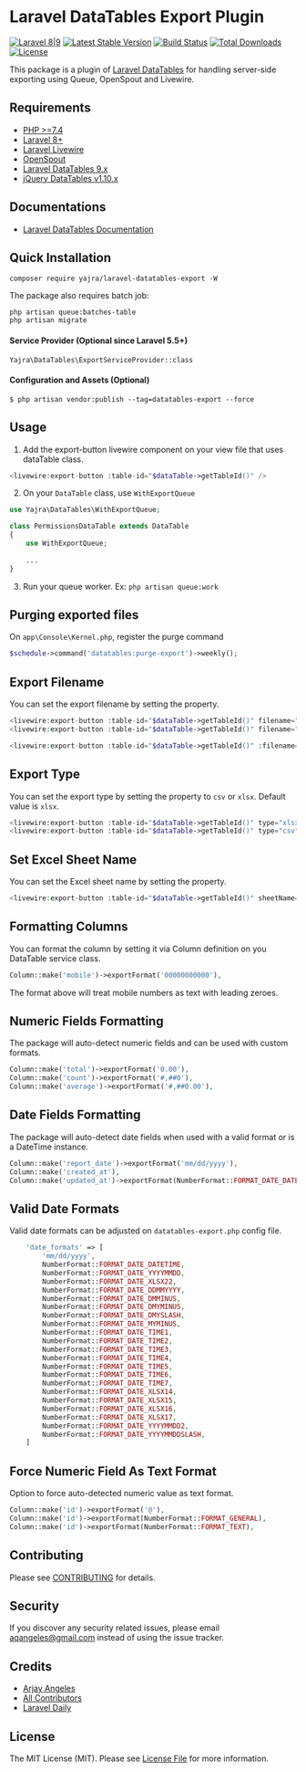# Laravel DataTables Export Plugin

[![Laravel 8|9](https://img.shields.io/badge/Laravel-8|9-orange.svg)](http://laravel.com)
[![Latest Stable Version](https://img.shields.io/packagist/v/yajra/laravel-datatables-export.svg)](https://packagist.org/packages/yajra/laravel-datatables-export)
[![Build Status](https://travis-ci.org/yajra/laravel-datatables-export.svg?branch=master)](https://travis-ci.org/yajra/laravel-datatables-export)
[![Total Downloads](https://img.shields.io/packagist/dt/yajra/laravel-datatables-export.svg)](https://packagist.org/packages/yajra/laravel-datatables-export)
[![License](https://img.shields.io/github/license/mashape/apistatus.svg)](https://packagist.org/packages/yajra/laravel-datatables-export)

This package is a plugin of [Laravel DataTables](https://github.com/yajra/laravel-datatables) for handling server-side exporting using Queue, OpenSpout and Livewire.

## Requirements

- [PHP >=7.4](http://php.net/)
- [Laravel 8+](https://github.com/laravel/framework)
- [Laravel Livewire](https://laravel-livewire.com/)
- [OpenSpout](https://github.com/openspout/openspout/)
- [Laravel DataTables 9.x](https://github.com/yajra/laravel-datatables)
- [jQuery DataTables v1.10.x](http://datatables.net/)

## Documentations

- [Laravel DataTables Documentation](http://yajrabox.com/docs/laravel-datatables)

## Quick Installation

`composer require yajra/laravel-datatables-export -W`

The package also requires batch job:

```shell
php artisan queue:batches-table
php artisan migrate
```

#### Service Provider (Optional since Laravel 5.5+)

`Yajra\DataTables\ExportServiceProvider::class`

#### Configuration and Assets (Optional)

`$ php artisan vendor:publish --tag=datatables-export --force`

## Usage

1. Add the export-button livewire component on your view file that uses dataTable class.

```php
<livewire:export-button :table-id="$dataTable->getTableId()" />
```

2. On your `DataTable` class, use `WithExportQueue`

```php
use Yajra\DataTables\WithExportQueue;

class PermissionsDataTable extends DataTable
{
    use WithExportQueue;
    
    ...
}
```

3. Run your queue worker. Ex: `php artisan queue:work`

## Purging exported files

On `app\Console\Kernel.php`, register the purge command

```php
$schedule->command('datatables:purge-export')->weekly();
```

## Export Filename

You can set the export filename by setting the property.

```php
<livewire:export-button :table-id="$dataTable->getTableId()" filename="my-table.xlsx" />
<livewire:export-button :table-id="$dataTable->getTableId()" filename="my-table.csv" />

<livewire:export-button :table-id="$dataTable->getTableId()" :filename="$filename" />
```

## Export Type

You can set the export type by setting the property to `csv` or `xlsx`. Default value is `xlsx`.

```php
<livewire:export-button :table-id="$dataTable->getTableId()" type="xlsx" />
<livewire:export-button :table-id="$dataTable->getTableId()" type="csv" />
```

## Set Excel Sheet Name

You can set the Excel sheet name by setting the property. 

```php
<livewire:export-button :table-id="$dataTable->getTableId()" sheetName="Monthly Report" />
```

## Formatting Columns

You can format the column by setting it via Column definition on you DataTable service class.

```php
Column::make('mobile')->exportFormat('00000000000'),
```

The format above will treat mobile numbers as text with leading zeroes.

## Numeric Fields Formatting

The package will auto-detect numeric fields and can be used with custom formats.

```php
Column::make('total')->exportFormat('0.00'),
Column::make('count')->exportFormat('#,##0'),
Column::make('average')->exportFormat('#,##0.00'),
```

## Date Fields Formatting

The package will auto-detect date fields when used with a valid format or is a DateTime instance.

```php
Column::make('report_date')->exportFormat('mm/dd/yyyy'),
Column::make('created_at'),
Column::make('updated_at')->exportFormat(NumberFormat::FORMAT_DATE_DATETIME),
```

## Valid Date Formats

Valid date formats can be adjusted on `datatables-export.php` config file.

```php
    'date_formats' => [
        'mm/dd/yyyy',
        NumberFormat::FORMAT_DATE_DATETIME,
        NumberFormat::FORMAT_DATE_YYYYMMDD,
        NumberFormat::FORMAT_DATE_XLSX22,
        NumberFormat::FORMAT_DATE_DDMMYYYY,
        NumberFormat::FORMAT_DATE_DMMINUS,
        NumberFormat::FORMAT_DATE_DMYMINUS,
        NumberFormat::FORMAT_DATE_DMYSLASH,
        NumberFormat::FORMAT_DATE_MYMINUS,
        NumberFormat::FORMAT_DATE_TIME1,
        NumberFormat::FORMAT_DATE_TIME2,
        NumberFormat::FORMAT_DATE_TIME3,
        NumberFormat::FORMAT_DATE_TIME4,
        NumberFormat::FORMAT_DATE_TIME5,
        NumberFormat::FORMAT_DATE_TIME6,
        NumberFormat::FORMAT_DATE_TIME7,
        NumberFormat::FORMAT_DATE_XLSX14,
        NumberFormat::FORMAT_DATE_XLSX15,
        NumberFormat::FORMAT_DATE_XLSX16,
        NumberFormat::FORMAT_DATE_XLSX17,
        NumberFormat::FORMAT_DATE_YYYYMMDD2,
        NumberFormat::FORMAT_DATE_YYYYMMDDSLASH,
    ]
```

## Force Numeric Field As Text Format

Option to force auto-detected numeric value as text format.

```php
Column::make('id')->exportFormat('@'),
Column::make('id')->exportFormat(NumberFormat::FORMAT_GENERAL),
Column::make('id')->exportFormat(NumberFormat::FORMAT_TEXT),
```

## Contributing

Please see [CONTRIBUTING](https://github.com/yajra/laravel-datatables-export/blob/master/.github/CONTRIBUTING.md) for details.

## Security

If you discover any security related issues, please email [aqangeles@gmail.com](mailto:aqangeles@gmail.com) instead of using the issue tracker.

## Credits

- [Arjay Angeles](https://github.com/yajra)
- [All Contributors](https://github.com/yajra/laravel-datatables-export/graphs/contributors)
- [Laravel Daily](https://github.com/LaravelDaily/Laravel-Excel-Export-Import-Large-Files)

## License

The MIT License (MIT). Please see [License File](https://github.com/yajra/laravel-datatables-export/blob/master/LICENSE.md) for more information.
